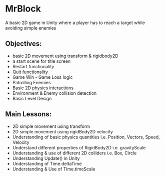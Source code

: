 # MrBlock

A basic 2D game in Unity where a player has to reach a target while avoiding simple enemies

## Objectives:
- basic 2D movement using transform & rigidbody2D
- a start scene for title screen
- Restart functionality
- Quit functionality
- Game Win - Game Loss logic
- Patrolling Enemies
- Basic 2D physics interactions
- Environment & Enemy collision detection
- Basic Level Design

## Main Lessons:
- 2D simple movement using transform
- 2D simple movement using rigidBody2D velocity
- Understanding of basic physics quantities i.e. Position, Vectors, Speed, Velocity
- Understand different properties of RigidBody2D i.e. gravityScale
- Understanding & use of different 2D colliders i.e. Box, Circle
- Understanding Update() in Unity
- Understanding of Time.deltaTime
- Understanding & Use of Time.timeScale